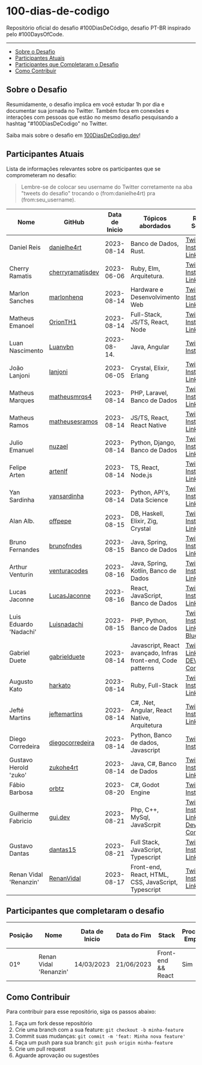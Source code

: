 # 100-dias-de-codigo

Repositório oficial do desafio #100DiasDeCódigo, desafio PT-BR inspirado pelo #100DaysOfCode.

---

- [Sobre o Desafio](#sobre-o-desafio)
- [Participantes Atuais](#participantes-atuais)
- [Participantes que Completaram o Desafio](#participantes-que-completaram-o-desafio)
- [Como Contribuir](#como-contribuir)

## Sobre o Desafio

Resumidamente, o desafio implica em você estudar 1h por dia e documentar sua jornada no Twitter. Também foca em conexões e interações com pessoas que estão no mesmo desafio pesquisando a hashtag "#100DiasDeCodigo" no Twitter.

Saiba mais sobre o desafio em [100DiasDeCodigo.dev](https://100diasdecodigo.dev)!

## Participantes Atuais

Lista de informações relevantes sobre os participantes que se comprometeram no desafio:

> Lembre-se de colocar seu username do Twitter corretamente na aba "tweets do desafio" trocando o (from:danielhe4rt) pra (from:seu_username).


| Nome            | GitHub                                                  | Data de Inicio | Tópicos abordados                    | Redes Sociais                                                                                                                                                    | Tweets do Desafio                                                                                               |
|-----------------|---------------------------------------------------------|----------------|--------------------------------------|------------------------------------------------------------------------------------------------------------------------------------------------------------------| --------------------------------------------------------------------------------------------------------------- |
| Daniel Reis     | [danielhe4rt](https://github.com/danielhe4rt)           | 2023-08-14     | Banco de Dados, Rust.                | [Twitter](https://twitter.com/danielhe4rt) [Instagram](https://instagram.com/danielhe4rt) [LinkedIn](https://linkedin.com/in/danielheart)                        | [Clique Aqui](<https://twitter.com/search?q=(from:danielhe4rt)+(%23100diasdecodigo)&src=typed_query&f=live>)    |
| Cherry Ramatis  | [cherryramatisdev](https://github.com/cherryramatisdev) | 2023-06-06     | Ruby, Elm, Arquitetura.              | [Twitter](https://twitter.com/cherry_ramatis) [Instagram](https://instagram.com/cherry.ramatis) [LinkedIn](https://linkedin.com/in/cherryramatis)                | [Clique Aqui](<https://twitter.com/search?q=(from:cherry_ramatis)+(%23100diasdecodigo)&src=typed_query&f=live>) |
| Marlon Sanches  | [marlonhenq](https://github.com/MarlonHenq)             | 2023-08-14     | Hardware e Desenvolvimento Web       | [Twitter](https://twitter.com/MarlonHenq) [Instagram](https://www.instagram.com/marlonhenq/) [LinkedIn](https://www.linkedin.com/in/marlonhenq/)                 | [Clique Aqui](https://twitter.com/MarlonHenq/status/1691180854607773696)                                        |
| Matheus Emanoel | [OrionTH1](https://github.com/OrionTH1)                 | 2023-08-14     | Full-Stack, JS/TS, React, Node       | [Twitter](https://twitter.com/OrionTH1) [Instagram](https://www.instagram.com/matheusemanoeloficial/) [LinkedIn](https://www.linkedin.com/in/matheusemanoeldev/) | [Clique Aqui](<https://twitter.com/search?q=(from:OrionTH1)+(%23100diasdecodigo)&src=typed_query&f=live>)       |
| Luan Nascimento | [Luanvbn](https://github.com/Luanvbn)                   | 2023-08-14.    | Java, Angular                        | [Twitter](https://twitter.com/luanvbn)  [Instagram](https://www.instagram.com/luanvbn/)                                                                          | [Clique Aqui](<https://twitter.com/search?q=(from:luanvbn)+(%23100diasdecodigo)&src=typed_query&f=live>)        |
| João Lanjoni    | [lanjoni](https://github.com/lanjoni)                   | 2023-06-05     | Crystal, Elixir, Erlang              | [Twitter](https://twitter.com/gutolanjoni) [Instagram](https://www.instagram.com/gutolanjoni) [LinkedIn](https://www.linkedin.com/in/lanjoni)                    | [Clique Aqui](<https://twitter.com/search?q=(from:gutolanjoni)+(%23100diasdecodigo)&src=typed_query&f=live>)    |
| Matheus Marques | [matheusmrqs4](https://github.com/matheusmrqs4)         | 2023-08-14     | PHP, Laravel, Banco de Dados         | [Twitter](https://twitter.com/m_mrqsphp) [Instagram](https://www.instagram.com/m.marqs1/) [LinkedIn](https://www.linkedin.com/in/mmarqs1/)                       | [Clique Aqui](<https://twitter.com/search?q=(from:m_mrqsphp)+(%23100diasdecodigo)&src=typed_query&f=live>)      |
| Matheus Ramos   | [matheusesramos](https://github.com/matheusesramos)     | 2023-08-14     | JS/TS, React, React Native           | [Twitter](https://twitter.com/matheusesramos) [Instagram](https://www.instagram.com/matheusesramos) [LinkedIn](https://www.linkedin.com/in/matheusesramos)       | [Clique Aqui](<https://twitter.com/matheusesramos/status/1691259921466068992>)                                  |
| Julio Emanuel   | [nuzael](https://github.com/nuzael)                     | 2023-08-14     | Python, Django, Banco de Dados       | [Twitter](https://twitter.com/nuzzael) [Instagram](https://www.instagram.com/nuzael/) [LinkedIn](https://www.linkedin.com/in/nuzael/)                            | [Clique Aqui](<https://twitter.com/search?q=(from:nuzzael)+(%23100diasdecodigo)&src=typed_query&f=live>)
| Felipe Arten    | [artenlf](https://github.com/artenlf)                   | 2023-08-14     | TS, React, Node.js                   | [Twitter](https://twitter.com/artenlf) [Instagram](https://www.instagram.com/arten_lf) [LinkedIn](https://www.linkedin.com/in/artenlf)                           | [Clique Aqui](<https://twitter.com/artenlf/status/1691258774915276800>)        |                                                                                                                                                         |                                                                                                                 |                                                                                                                                                        |          
| Yan Sardinha    | [yansardinha](https://github.com/YanSardinha)           | 2023-08-14     | Python, API's, Data Science          | [Twitter](https://twitter.com/YanSardinha2) [Instagram](https://www.instagram.com/yansardinhaa)  [LinkedIn](https://www.linkedin.com/in/yan-sardinha/)           | [Clique Aqui](https://twitter.com/search?q=(%23100DiasDeCodigo)%20(from%3Ayansardinha2)&src=typed_query)                                  |                 |                                                         |                |                                |                                                                                               
| Alan Alb.       | [offpepe](https://github.com/offpepe)                   | 2023-08-15     | DB, Haskell, Elixir, Zig, Crystal    | [Twitter](https://twitter.com/Offplayer_G) [Instagram](https://www.instagram.com/alanalbuquerq/)  [LinkedIn](https://www.linkedin.com/in/alanalbuquerq/)         | [Clique Aqui](https://twitter.com/Offplayer_G/status/1691554189984268647)                                  |                                                                   |                                                                                                                 |                                                                                                     | 
| Bruno Fernandes | [brunofndes](https://github.com/brunofndes)             | 2023-08-15     | Java, Spring, Banco de Dados         | [Twitter](https://twitter.com/djangouncheind) [Instagram](https://www.instagram.com/brunofndes/)  [LinkedIn](https://www.linkedin.com/in/brunofndes/)            | [Clique Aqui](https://twitter.com/search?q=(%23100DiasDeCodigo)%20(from%3Adjangouncheind)&src=typed_query&f=top)                                  |                 |                                                         |                |                                |
| Arthur Venturin | [venturacodes](https://github.com/venturacodes)         | 2023-08-16     | Java, Spring, Kotlin, Banco de Dados | [Twitter](https://twitter.com/arthurvento) [Instagram](https://www.instagram.com/venturacodes/)  [LinkedIn](https://www.linkedin.com/in/venturacodes/)           | [Clique Aqui](https://twitter.com/search?q=(from:arthurvento)+(%23100diasdecodigo)&src=typed_query&f=live)                                  |                 |                                                         |                |                                |
| Lucas Jaconne | [LucasJaconne](https://github.com/LucasJaconne)         | 2023-08-16     | React, JavaScript, Banco de Dados | [Twitter](https://twitter.com/jaconne_lucas) [Instagram](https://www.instagram.com/lucas.jaconne/)  [LinkedIn](https://www.linkedin.com/in/lucas-jaconne-martins-70800419b/)           | [Clique Aqui](https://twitter.com/search?q=(from:jaconne_lucas)+(%23100diasdecodigo)&src=typed_query&f=live)                                  |                 |                                                         |                |                                |
| Luis Eduardo 'Nadachi' | [Luisnadachi](https://github.com/Luisnadachi)         | 2023-08-15     | PHP, Python, Banco de Dados | [Twitter](https://twitter.com/Luis_Nadachi) [Instagram](https://www.instagram.com/luis_nadachi/)  [LinkedIn](https://www.linkedin.com/in/luis-eduardo-teixeira/) [Bluesky](https://bsky.app/profile/nadachi.bsky.social)          | [Clique Aqui](https://twitter.com/search?q=(%23100DiasDeCodigo)%20(from%3ALuis_Nadachi)&src=typed_query&f=top)                                  |                 |                                                         |                |                                |
| Gabriel Duete | [gabrielduete](https://github.com/gabrielduete)         | 2023-08-14     | Javascript, React avançado, Infras front-end, Code patterns | [Twitter](https://twitter.com/GabrielDuetee) [LinkedIn](https://www.linkedin.com/in/gabrielduete/) [DEV Community](https://dev.to/gabrielduete) | [Clique Aqui](https://twitter.com/GabrielDuetee/status/1691111958370799616)                                  |                 |                                                         |                |                                |
| Augusto Kato     | [harkato](https://github.com/harkato)           | 2023-08-14     | Ruby, Full-Stack                | [Twitter](https://twitter.com/harkatos) [Instagram](https://instagram.com/august.kt) [LinkedIn](https://linkedin.com/in/augusto-kato)                        | [Clique Aqui](<https://twitter.com/search?q=(from:harkatos)+(%23100diasdecodigo)&src=typed_query&f=live>)    |
| Jefté Martins     | [jeftemartins](https://github.com/jeftemartins)           | 2023-08-14     | C#, .Net, Angular, React Native, Arquitetura                | [Twitter](https://twitter.com/jetfemartins) [Instagram](https://instagram.com/jeftemartins) [LinkedIn](https://linkedin.com/in/jeftemartins)                        | [Clique Aqui](<https://twitter.com/search?q=(from:jetfemartins)+(%23100diasdecodigo)&src=typed_query&f=live>)    |
| Diego Corredeira    | [diegocorredeira](https://github.com/diegocorredeira)           | 2023-08-14     | Python, Banco de dados, Javascript               | [Twitter](https://twitter.com/ghostfacedabxd) [Instagram](https://instagram.com/diegocorredeira)                         | [Clique Aqui](<https://twitter.com/search?q=(from%3Aghostfacedabxd)%20(%23100diasdecodigo)&src=typed_query&f=live>)    |
| Gustavo Herold 'zuko' | [zukohe4rt](https://github.com/zukohe4rt)         | 2023-08-14     | Java, C#, Banco de Dados | [Twitter](https://twitter.com/zukohe4rt) [Instagram](https://www.instagram.com/gu.herold/)  [LinkedIn](https://www.linkedin.com/in/gustavo-herold-bender/)          | [Clique Aqui](https://twitter.com/search?q=(from%3Azukohe4rt)%20(%23100diasdecodigo)&src=typed_query&f=live)                                  |
| Fábio Barbosa | [orbtz](https://github.com/orbtz) | 2023-08-20 | C#, Godot Engine | [Twitter](https://twitter.com/faiorb) [Instagram](https://www.instagram.com/fab.r.b/) | [Clique Aqui](https://twitter.com/faiorb/status/1693429507980439735)
| Guilherme Fabricio | [gui.dev](https://github.com/GuiDev115) | 2023-08-21 | Php, C++, MySql, JavaScrpit | [Twitter](https://twitter.com/guidev115) [Instagram](https://www.instagram.com/gui.fabricio/) [LinkedIn](https://www.linkedin.com/in/guilhermeefabricio/) [Dev Community](https://dev.to/guidev115) | [Clique Aqui](https://twitter.com/guidev115/status/1693673186523595136) | 
| Gustavo Dantas | [dantas15](https://github.com/dantas15) | 2023-08-21 | Full Stack, JavaScript, Typescript | [Twitter](https://twitter.com/gusdantas) [Instagram](https://www.instagram.com/gustavo.galote/) [LinkedIn](https://www.linkedin.com/in/gustavo-dantas-galote/) | [Clique Aqui](https://twitter.com/search?q=(from%3Agusdantas)%20(%23100DiasDeCodigo)&src=typed_query&f=live)
| Renan Vidal 'Renanzin' | [RenanVidal](https://github.com/RenanVidal) | 2023-08-17 | Front-end, React, HTML, CSS, JavaScript, Typescript | [Twitter](https://twitter.com/RenanInsane) [Instagram](https://www.instagram.com/renan.vrodrigues/) [LinkedIn](https://www.linkedin.com/in/renanvrodrigues/) | [Clique Aqui](<https://twitter.com/search?q=(from:RenanInsane)+(%23100diasdecodigo)&src=typed_query&f=live>)

## Participantes que completaram o desafio

 Posição | Nome                                                  | Data de Inicio  | Data do Fim    | Stack                                |  Procurando Emprego? | Redes Sociais                                                                                                                                                    | Postagem do 100º Dia |
|--------|---------------------------------------------------------|----------------|----------------|--------------------------------------|----------------------|--------------------------------------------------------------------------------------------------------------------------------------------|----------------------|
|   01º  | Renan Vidal 'Renanzin' | 14/03/2023 | 21/06/2023 | Front-end && React  | Sim | [Twitter](https://twitter.com/RenanInsane) [Instagram](https://www.instagram.com/renan.vrodrigues/) [LinkedIn](https://www.linkedin.com/in/renanvrodrigues/) | [Clique Aqui](<https://twitter.com/RenanInsane/status/1671626662683762688>)

## Como Contribuir

Para contribuir para esse repositório, siga os passos abaixo:

1. Faça um fork desse repositório
2. Crie uma branch com a sua feature: `git checkout -b minha-feature`
3. Commit suas mudanças: `git commit -m 'feat: Minha nova feature'`
4. Faça um push para sua branch: `git push origin minha-feature`
5. Crie um pull request
6. Aguarde aprovação ou sugestões
